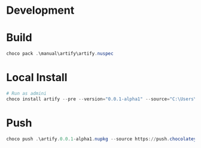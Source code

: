 # Development

# Build

```powershell
choco pack .\manual\artify\artify.nuspec
```

# Local Install

```powershell
# Run as admini
choco install artify --pre --version="0.0.1-alpha1" --source="C:\Users\ying\workspace\kjxbyz\chocolatey-packages"
```

# Push

```powershell
choco push .\artify.0.0.1-alpha1.nupkg --source https://push.chocolatey.org/ -d
```
